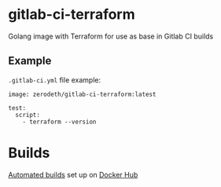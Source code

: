 # gitlab-ci-terraform
Golang image with Terraform for use as base in Gitlab CI builds

## Example

`.gitlab-ci.yml` file example:

    image: zerodeth/gitlab-ci-terraform:latest

    test:
      script:
        - terraform --version


# Builds

[Automated builds](https://hub.docker.com/r/zerodeth/gitlab-ci-terraform/builds/) set up on [Docker Hub](https://hub.docker.com)
